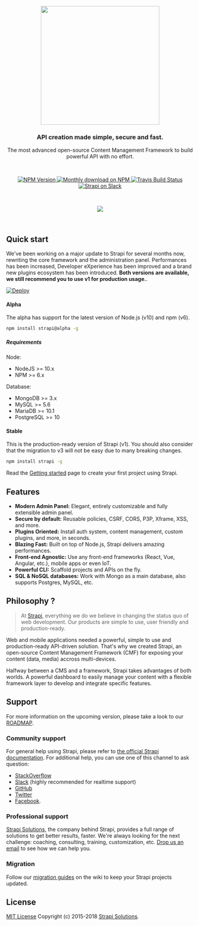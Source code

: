 <p align="center"><img src="https://blog.strapi.io/content/images/2017/10/logo.png" width="318px" /></p>
<h3 align="center">API creation made simple, secure and fast.</h3>
<p align="center">The most advanced open-source Content Management Framework to build powerful API with no effort.</p>
<br />
<p align="center">
  <a href="https://www.npmjs.org/package/strapi">
    <img src="https://img.shields.io/npm/v/strapi/alpha.svg" alt="NPM Version" />
  </a>
  <a href="https://www.npmjs.org/package/strapi">
    <img src="https://img.shields.io/npm/dm/strapi.svg" alt="Monthly download on NPM" />
  </a>
  <a href="https://travis-ci.org/strapi/strapi">
    <img src="https://travis-ci.org/strapi/strapi.svg?branch=master" alt="Travis Build Status" />
  </a>
  <a href="http://slack.strapi.io">
    <img src="https://strapi-slack.herokuapp.com/badge.svg" alt="Strapi on Slack" />
  </a>
</p>

<br>

<p align="center"><img src="https://blog.strapi.io/content/images/2017/10/Github-Preview.png" /></p>

<br>

## Quick start

We've been working on a major update to Strapi for several months now, rewriting the core framework and the administration panel. Performances has been increased, Developer eXperience has been improved and a brand new plugins
ecosystem has been introduced. **Both versions are available, we still recommend you to use v1 for production usage.**.

<a href="https://heroku.com/deploy?template=https://github.com/strapi/strapi-heroku-app">
  <img src="https://www.herokucdn.com/deploy/button.svg" alt="Deploy">
</a>

#### Alpha

The alpha has support for the latest version of Node.js (v10) and npm (v6).
```bash
npm install strapi@alpha -g
```

##### Requirements

Node:
 * NodeJS >= 10.x
 * NPM >= 6.x

Database:
 * MongoDB >= 3.x 
 * MySQL >= 5.6
 * MariaDB >= 10.1
 * PostgreSQL >= 10



#### Stable
This is the production-ready version of Strapi (v1). You should also consider that the migration to v3 will not be easy due to many breaking changes.
```bash
npm install strapi -g
```

Read the [Getting started](https://strapi.io/getting-started) page to create your first project using Strapi.

## Features

- **Modern Admin Panel:**
  Elegant, entirely customizable and fully extensible admin panel.
- **Secure by default:** Reusable policies, CSRF, CORS, P3P, Xframe, XSS, and more.
- **Plugins Oriented:** Install auth system, content management, custom plugins, and more, in seconds.
- **Blazing Fast:** Built on top of Node.js, Strapi delivers amazing performances.
- **Front-end Agnostic:** Use any front-end frameworks (React, Vue, Angular, etc.), mobile apps or even IoT.
- **Powerful CLI:** Scaffold projects and APIs on the fly.
- **SQL & NoSQL databases:** Work with Mongo as a main database, also supports Postgres, MySQL, etc.

## Philosophy ?

> At [Strapi](https://strapi.io), everything we do we believe in changing the status quo of web development. Our products are simple to use, user friendly and production-ready.

Web and mobile applications needed a powerful, simple to use and production-ready API-driven solution. That's why we created Strapi, an open-source Content Management Framework (CMF) for exposing your content (data, media) accross multi-devices.

Halfway between a CMS and a framework, Strapi takes advantages of both worlds. A powerful dashboard to easily manage your content with a flexible framework layer to develop and integrate specific features.

## Support

For more information on the upcoming version, please take a look to our [ROADMAP](https://github.com/strapi/strapi/projects).

### Community support

For general help using Strapi, please refer to [the official Strapi documentation](https://strapi.io/documentation/). For additional help, you can use one of this channel to ask question:

- [StackOverflow](http://stackoverflow.com/questions/tagged/strapi)
- [Slack](http://slack.strapi.io) (highly recommended for realtime support)
- [GitHub](https://github.com/strapi/strapi)
- [Twitter](https://twitter.com/strapijs)
- [Facebook](https://www.facebook.com/Strapi-616063331867161).

### Professional support

[Strapi Solutions](https://strapi.io), the company behind Strapi, provides a full range of solutions to get better results, faster. We're always looking for the next challenge: coaching, consulting, training, customization, etc. [Drop us an email](mailto:support@strapi.io) to see how we can help you.

### Migration

Follow our [migration guides](https://github.com/strapi/strapi/wiki) on the wiki to keep your Strapi projects updated.

## License

[MIT License](LICENSE.md) Copyright (c) 2015-2018 [Strapi Solutions](https://strapi.io/).
